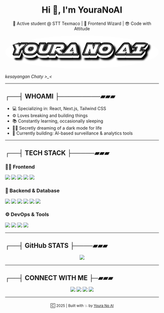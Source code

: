 <!-- HEADER Youra No AI -->

<h1 align="center">Hi 👋, I'm YouraNoAI</h1>
<p align="center">🧠 Active student @ STT Texmaco | 🎨 Frontend Wizard | 😎 Code with Attitude</p>

<p align="center">
  <img src="assets/profile.png" width="820px" style="border-radius: 100%;"V />
</p>

<i>kesayangan Chaty &gt;_&lt;</i>

---

## ┌──┤ WHOAMI ├─────────▰▰▰
- 💻 Specializing in: React, Next.js, Tailwind CSS  
- ⚙️ Loves breaking and building things  
- 📚 Constantly learning, occasionally sleeping  
- 🕵️‍♂️ Secretly dreaming of a dark mode for life  
- 🧩 Currently building: AI-based surveillance & analytics tools

---

## ┌──┤ TECH STACK ├─────▰▰▰

### 👨‍🎨 Frontend  
<p>
  <img src="https://img.shields.io/badge/React-black?style=for-the-badge&logo=react" />
  <img src="https://img.shields.io/badge/Next.js-black?style=for-the-badge&logo=next.js" />
  <img src="https://img.shields.io/badge/TailwindCSS-0EA5E9?style=for-the-badge&logo=tailwindcss&logoColor=white" />
  <img src="https://img.shields.io/badge/Bootstrap-7952B3?style=for-the-badge&logo=bootstrap&logoColor=white" />
  <img src="https://img.shields.io/badge/MUI-007FFF?style=for-the-badge&logo=mui&logoColor=white" />
</p>

### 🔧 Backend & Database  
<p>
  <img src="https://img.shields.io/badge/Node.js-339933?style=for-the-badge&logo=node.js&logoColor=white" />
  <img src="https://img.shields.io/badge/Express-black?style=for-the-badge&logo=express&logoColor=white" />
  <img src="https://img.shields.io/badge/MongoDB-47A248?style=for-the-badge&logo=mongodb&logoColor=white" />
  <img src="https://img.shields.io/badge/PostgreSQL-336791?style=for-the-badge&logo=postgresql&logoColor=white" />
  <img src="https://img.shields.io/badge/Firebase-FFCA28?style=for-the-badge&logo=firebase&logoColor=black" />
  <img src="https://img.shields.io/badge/MySQL-00758F?style=for-the-badge&logo=mysql&logoColor=white" />
</p>

### ⚙️ DevOps & Tools  
<p>
  <img src="https://img.shields.io/badge/Docker-2496ED?style=for-the-badge&logo=docker&logoColor=white" />
  <img src="https://img.shields.io/badge/Linux-FCC624?style=for-the-badge&logo=linux&logoColor=black" />
  <img src="https://img.shields.io/badge/NGINX-009639?style=for-the-badge&logo=nginx&logoColor=white" />
  <img src="https://img.shields.io/badge/RaspberryPi-C51A4A?style=for-the-badge&logo=raspberry-pi&logoColor=white" />
</p>

---

## ┌──┤ GitHub STATS ├────▰▰▰

<p align="center">
  <img src="https://github-readme-streak-stats.herokuapp.com?user=YouraNoAI&theme=radical" width="48%" />
</p>

---

## ┌──┤ CONNECT WITH ME ├─▰▰▰

<p align="center">
  <a href="https://github.com/YouraNoAI"><img src="https://img.shields.io/badge/github-%2324292e.svg?&style=for-the-badge&logo=github&logoColor=white"/></a>
  <a href="https://facebook.com/profile.php?id=100076013974278"><img src="https://img.shields.io/badge/facebook-%232E87FB.svg?&style=for-the-badge&logo=facebook&logoColor=white"/></a>
  <a href="https://instagram.com/Code_Sheet"><img src="https://img.shields.io/badge/instagram-%23000000.svg?&style=for-the-badge&logo=instagram&logoColor=white"/></a>
  <a href="https://www.youtube.com/@Code_Sheet"><img src="https://img.shields.io/badge/youtube-%23EE4831.svg?&style=for-the-badge&logo=youtube&logoColor=white"/></a>
</p>

---

<div align="center">
  <sub>🄲 2025 | Built with 💥 by <a href="https://github.com/YouraNoAI">Youra No AI</a></sub>
</div>
